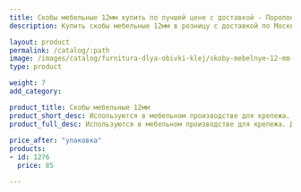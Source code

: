 ```yaml
---
title: Скобы мебельные 12мм купить по лучшей цене с доставкой - Поролоныч
description: Купить скобы мебельные 12мм в розницу с доставкой по Москве в интернет-магазине Поролоныча.

layout: product
permalink: /catalog/:path
image: /images/catalog/furnitura-dlya-obivki-klej/skoby-mebelnye-12-mm-01_1600w.jpg
type: product

weight: 7
add_category: 

product_title: Скобы мебельные 12мм
product_short_desc: Используются в мебельном производстве для крепежа. Длина скобы 12 мм.
product_full_desc: Используются в мебельном производстве для крепежа. Длина скобы 12 мм.
        
price_after: "упаковка"
products:
- id: 1276
  price: 85

---
```

